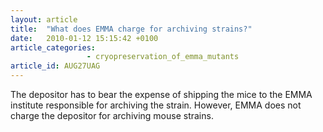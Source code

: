 ```yaml
---
layout: article
title:  "What does EMMA charge for archiving strains?"
date:   2010-01-12 15:15:42 +0100
article_categories:
                 - cryopreservation_of_emma_mutants
article_id: AUG27UAG
---
```


The depositor has to bear the expense of shipping the mice to the EMMA institute responsible for archiving the strain. However, EMMA does not charge the depositor for archiving mouse strains.